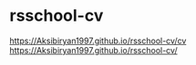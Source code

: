 # rsschool-cv
https://Aksibiryan1997.github.io/rsschool-cv/cv
https://Aksibiryan1997.github.io/rsschool-cv/
